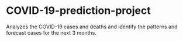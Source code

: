 # COVID-19-prediction-project
Analyzes the COVID-19 cases and deaths and identify the patterns and forecast cases for the next 3 months.
